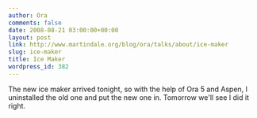 ```yaml
---
author: Ora
comments: false
date: 2008-08-21 03:00:00+00:00
layout: post
link: http://www.martindale.org/blog/ora/talks/about/ice-maker
slug: ice-maker
title: Ice Maker
wordpress_id: 382
---
```


The new ice maker arrived tonight, so with the help of Ora 5 and Aspen, I uninstalled the old one and put the new one in. Tomorrow we'll see I did it right.
